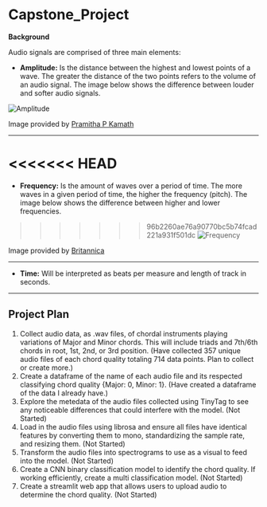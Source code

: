 # Capstone_Project


**Background** 

Audio signals are comprised of three main elements:

- **Amplitude:** Is the distance between the highest and lowest points of a wave. The greater the distance of the two points refers to the volume of an audio signal. The image below shows the difference between louder and softer audio signals.
  
![Amplitude](https://qph.cf2.quoracdn.net/main-qimg-3bc3e189310f65661d8af5277a3b9872-pjlq) 

Image provided by [Pramitha P Kamath](https://www.quora.com/profile/Pramitha-P-Kamath)

---


<<<<<<< HEAD
=======
- **Frequency:** Is the amount of waves over a period of time. The more waves in a given period of time, the higher the frequency (pitch). The image below shows the difference between higher and lower frequencies. 

>>>>>>> 96b2260ae76a90770bc5b74fcad221a931f501dc
![Frequency](https://cdn.britannica.com/83/194283-004-37696A2F.jpg)

Image provided by [Britannica](https://kids.britannica.com/students/assembly/view/223513)

---


- **Time:** Will be interpreted as beats per measure and length of track in seconds. 

---



## Project Plan

1. Collect audio data, as .wav files, of chordal instruments playing variations of Major and Minor chords. This will include triads and 7th/6th chords in root, 1st, 2nd, or 3rd position. (Have collected 357 unique audio files of each chord quality totaling 714 data points. Plan to collect or create more.)
2. Create a dataframe of the name of each audio file and its respected classifying chord quality {Major: 0, Minor: 1}. (Have created a dataframe of the data I already have.)
3. Explore the metedata of the audio files collected using TinyTag to see any noticeable differences that could interfere with the model. (Not Started)
4. Load in the audio files using librosa and ensure all files have identical features by converting them to mono, standardizing the sample rate, and resizing them. (Not Started)
5. Transform the audio files into spectrograms to use as a visual to feed into the model. (Not Started)
6. Create a CNN binary classification model to identify the chord quality. If working efficiently, create a multi classification model. (Not Started)
7. Create a streamlit web app that allows users to upload audio to determine the chord quality. (Not Started)






